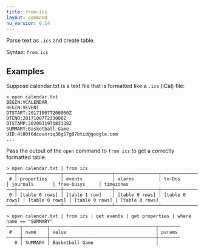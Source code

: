 ```yaml
---
title: from-ics
layout: command
nu_version: 0.14
---
```

Parse text as `.ics` and create table.

Syntax: `from ics`

## Examples

Suppose calendar.txt is a text file that is formatted like a `.ics` (iCal) file:

```shell
> open calendar.txt
BEGIN:VCALENDAR
BEGIN:VEVENT
DTSTART:20171007T200000Z
DTEND:20171007T233000Z
DTSTAMP:20200319T182138Z
SUMMARY:Basketball Game
UID:4l80f6dcovnriq38g57g07btid@google.com
...
```

Pass the output of the `open` command to `from ics` to get a correctly formatted table:

```shell
> open calendar.txt | from ics
───┬────────────────┬──────────────────┬────────────────┬────────────────┬────────────────┬────────────────┬────────────────
 # │ properties     │ events           │ alarms         │ to-Dos         │ journals       │ free-busys     │ timezones
───┼────────────────┼──────────────────┼────────────────┼────────────────┼────────────────┼────────────────┼────────────────
 0 │ [table 0 rows] │ [table 1 row]    │ [table 0 rows] │ [table 0 rows] │ [table 0 rows] │ [table 0 rows] │ [table 0 rows]
───┴────────────────┴──────────────────┴────────────────┴────────────────┴────────────────┴────────────────┴────────────────
```

```shell
> open calendar.txt | from ics | get events | get properties | where name == "SUMMARY"
─────┬─────────┬───────────────────────────────────────┬────────
 #   │ name    │ value                                 │ params
─────┼─────────┼───────────────────────────────────────┼────────
   0 │ SUMMARY │ Basketball Game                       │
```
